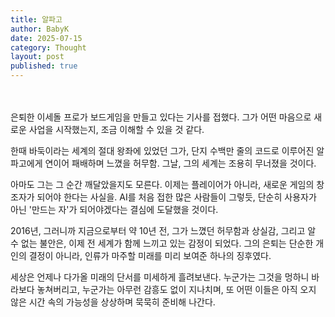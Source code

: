 ```yaml
---
title: 알파고
author: BabyK
date: 2025-07-15
category: Thought
layout: post
published: true
---
```


<br>
<br>
은퇴한 이세돌 프로가 보드게임을 만들고 있다는 기사를 접했다. 그가 어떤 마음으로 새로운 사업을 시작했는지, 조금 이해할 수 있을 것 같다.  

한때 바둑이라는 세계의 절대 왕좌에 있었던 그가, 단지 수백만 줄의 코드로 이루어진 알파고에게 연이어 패배하며 느꼈을 허무함.
그날, 그의 세계는 조용히 무너졌을 것이다.  

아마도 그는 그 순간 깨달았을지도 모른다. 이제는 플레이어가 아니라, 새로운 게임의 창조자가 되어야 한다는 사실을.
AI를 처음 접한 많은 사람들이 그렇듯, 단순히 사용자가 아닌 '만드는 자'가 되어야겠다는 결심에 도달했을 것이다.  

2016년, 그러니까 지금으로부터 약 10년 전, 그가 느꼈던 허무함과 상실감, 그리고 알 수 없는 불안은, 이제 전 세계가 함께 느끼고 있는 감정이 되었다.
그의 은퇴는 단순한 개인의 결정이 아니라, 인류가 마주할 미래를 미리 보여준 하나의 징후였다.  

세상은 언제나 다가올 미래의 단서를 미세하게 흘려보낸다.
누군가는 그것을 멍하니 바라보다 놓쳐버리고, 누군가는 아무런 감흥도 없이 지나치며, 또 어떤 이들은 아직 오지 않은 시간 속의 가능성을 상상하며 묵묵히 준비해 나간다.
<br>
<br>
<br>
